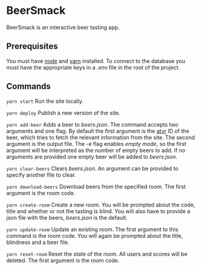 # BeerSmack

BeerSmack is an interactive beer tasting app.

## Prerequisites

You must have [node](https://nodejs.org) and [yarn](https://yarnpkg.com) installed. To connect to the database you must have the appropriate keys in a _.env_ file in the root of the project.

## Commands

`yarn start` Run the site locally.

`yarn deploy` Publish a new version of the site.

`yarn add-beer` Adds a beer to _beers.json_. The command accepts two arguments and one flag. By default the first argument is the [atvr](https://www.vinbudin.is/) ID of the beer, which tries to fetch the relevant information from the site. The second argument is the output file. The -e flag enables _empty mode_, so the first argument will be interpreted as the number of empty beers to add. If no arguments are provided one empty beer will be added to _beers.json_.

`yarn clear-beers` Clears _beers.json_. An argument can be provided to specify another file to clear.

`yarn download-beers` Download beers from the specified room. The first argument is the room code.

`yarn create-room` Create a new room. You will be prompted about the code, title and whether or not the tasting is blind. You will also have to provide a json file with the beers, _beers.json_ is the default.

`yarn update-room` Update an existing room. The first argument to this command is the room code. You will again be prompted about the title, blindness and a beer file.

`yarn reset-room` Reset the state of the room. All users and scores will be deleted. The first argument is the room code.
